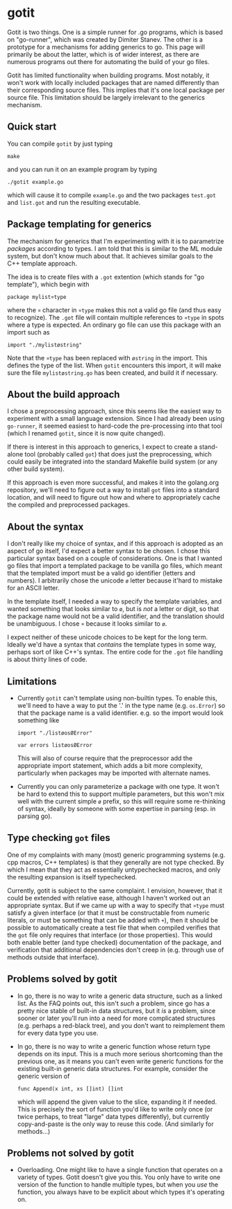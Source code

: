 gotit
=====

Gotit is two things.  One is a simple runner for .go programs, which
is based on "go-runner", which was created by Dimiter Stanev.  The
other is a prototype for a mechanisms for adding generics to go.  This
page will primarily be about the latter, which is of wider interest,
as there are numerous programs out there for automating the build of
your go files.

Gotit has limited functionality when building programs.  Most notably,
it won't work with locally included packages that are named
differently than their corresponding source files. This implies that
it's one local package per source file.  This limitation should be
largely irrelevant to the generics mechanism.

Quick start
-----------

You can compile `gotit` by just typing

    make

and you can run it on an example program by typing

    ./gotit example.go

which will cause it to compile `example.go` and the two packages
`test.got` and `list.got` and run the resulting executable.

Package templating for generics
-------------------------------

The mechanism for generics that I'm experimenting with it is to
parametrize *packages* according to types.  I am told that this is
similar to the ML module system, but don't know much about that.  It
achieves similar goals to the C++ template approach.

The idea is to create files with a `.got` extention (which stands for
"go template"), which begin with

    package mylist¤type

where the `¤` character in `¤type` makes this not a valid go file (and
thus easy to recognize).  The `.got` file will contain multiple
references to `¤type` in spots where a type is expected.  An ordinary
go file can use this package with an import such as

    import "./mylistøstring"

Note that the `¤type` has been replaced with `østring` in the import.
This defines the type of the list.  When `gotit` encounters this
import, it will make sure the file `mylistøstring.go` has been
created, and build it if necessary.

About the build approach
------------------------

I chose a preprocessing approach, since this seems like the easiest
way to experiment with a small language extension.  Since I had
already been using `go-runner`, it seemed easiest to hard-code the
pre-processing into that tool (which I renamed `gotit`, since it is
now quite changed).

If there is interest in this approach to generics, I expect to create
a stand-alone tool (probably called `got`) that does just the
preprocessing, which could easily be integrated into the standard
Makefile build system (or any other build system).

If this approach is even more successful, and makes it into the
golang.org repository, we'll need to figure out a way to install `got`
files into a standard location, and will need to figure out how and
where to appropriately cache the compiled and preprocessed packages.

About the syntax
----------------

I don't really like my choice of syntax, and if this approach is
adopted as an aspect of go itself, I'd expect a better syntax to be
chosen.  I chose this particular syntax based on a couple of
considerations.  One is that I wanted go files that import a templated
package to be vanilla go files, which meant that the templated import
must be a valid go identifier (letters and numbers).  I arbitrarily
chose the unicode `ø` letter because it'hard to mistake for an ASCII
letter.

In the template itself, I needed a way to specify the template
variables, and wanted something that looks similar to `ø`, but is
*not* a letter or digit, so that the package name would not be a valid
identifier, and the translation should be unambiguous.  I chose `¤`
because it looks similar to `ø`.

I expect neither of these unicode choices to be kept for the long
term.  Ideally we'd have a syntax that *contains* the template types
in some way, perhaps sort of like C++'s syntax.  The entire code for
the `.got` file handling is about thirty lines of code.

Limitations
-----------

- Currently `gotit` can't template using non-builtin types.  To enable
  this, we'll need to have a way to put the '.' in the type name
  (e.g. `os.Error`) so that the package name is a valid identifier.
  e.g. so the import would look something like

      import "./listøosØError"
    
      var errors listøosØError
  
  This will also of course require that the preprocessor add the
  appropriate import statement, which adds a bit more complexity,
  particularly when packages may be imported with alternate names.

- Currently you can only parameterize a package with one type.  It
  won't be hard to extend this to support multiple parameters, but
  this won't mix well with the current simple `ø` prefix, so this will
  require some re-thinking of syntax, ideally by someone with some
  expertise in parsing (esp. in parsing go).

Type checking `got` files
-------------------------

One of my complaints with many (most) generic programming systems
(e.g. cpp macros, C++ templates) is that they generally are not type
checked.  By which I mean that they act as essentially untypechecked
macros, and only the resulting expansion is itself typechecked.

Currently, gotit is subject to the same complaint.  I envision,
however, that it could be extended with relative ease, although I
haven't worked out an appropriate syntax.  But if we came up with a
way to specify that `¤type` must satisfy a given interface (or that it
must be constructable from numeric literals, or must be something that
can be added with `+`), then it should be possible to automatically
create a test file that when compiled verifies that the `got` file
only requires that interface (or those properties).  This would both
enable better (and type checked) documentation of the package, and
verification that additional dependencies don't creep in (e.g. through
use of methods outside that interface).

Problems solved by gotit
------------------------

- In go, there is no way to write a generic data structure, such as a
  linked list.  As the FAQ points out, this isn't *such* a problem,
  since go has a pretty nice stable of built-in data structures, but
  it *is* a problem, since sooner or later you'll run into a need for
  more complicated structures (e.g. perhaps a red-black tree), and you
  don't want to reimplement them for every data type you use.

- In go, there is no way to write a generic function whose return type
  depends on its input.  This is a much more serious shortcoming than
  the previous one, as it means you can't even write generic functions
  for the existing built-in generic data structures.  For example,
  consider the generic version of

      func Append(x int, xs []int) []int

  which will append the given value to the slice, expanding it if
  needed.  This is precisely the sort of function you'd like to write
  only once (or twice perhaps, to treat "large" data types
  differently), but currently copy-and-paste is the only way to reuse
  this code.  (And similarly for methods...)

Problems not solved by gotit
----------------------------

- Overloading.  One might like to have a single function that operates
  on a variety of types.  Gotit doesn't give you this.  You only have
  to write one version of the function to handle multiple types, but
  when you *use* the function, you always have to be explicit about
  which types it's operating on.
